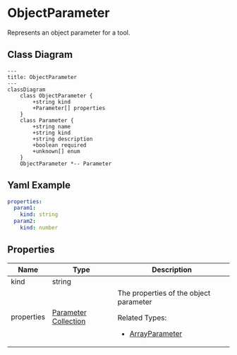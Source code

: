 # ObjectParameter

Represents an object parameter for a tool.

## Class Diagram

```mermaid
---
title: ObjectParameter
---
classDiagram
    class ObjectParameter {
        +string kind
        +Parameter[] properties
    }
    class Parameter {
        +string name
        +string kind
        +string description
        +boolean required
        +unknown[] enum
    }
    ObjectParameter *-- Parameter
```



## Yaml Example
```yaml
properties:
  param1:
    kind: string
  param2:
    kind: number

```




## Properties

| Name | Type | Description |
| ---- | ---- | ----------- |
| kind | string |   |
| properties | [Parameter Collection](Parameter.md) | The properties of the object parameter <p>Related Types:<ul><li>[ArrayParameter](ArrayParameter.md)</li></ul></p> |



